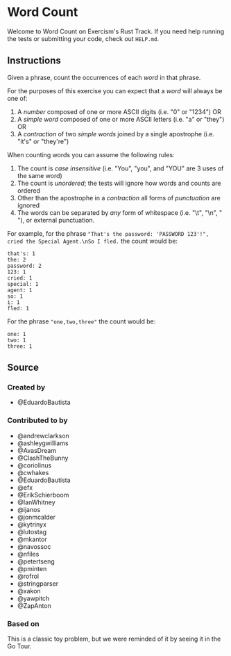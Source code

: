 # Word Count

Welcome to Word Count on Exercism's Rust Track.
If you need help running the tests or submitting your code, check out `HELP.md`.

## Instructions

Given a phrase, count the occurrences of each _word_ in that phrase.

For the purposes of this exercise you can expect that a _word_ will always be one of:

1. A _number_ composed of one or more ASCII digits (i.e. "0" or "1234") OR
2. A _simple word_ composed of one or more ASCII letters (i.e. "a" or "they") OR
3. A _contraction_ of two _simple words_ joined by a single apostrophe (i.e. "it's" or "they're")

When counting words you can assume the following rules:

1. The count is _case insensitive_ (i.e. "You", "you", and "YOU" are 3 uses of the same word)
2. The count is _unordered_; the tests will ignore how words and counts are ordered
3. Other than the apostrophe in a _contraction_ all forms of _punctuation_ are ignored
4. The words can be separated by _any_ form of whitespace (i.e. "\t", "\n", " "), or
   external punctuation.

For example, for the phrase `"That's the password: 'PASSWORD 123'!", cried the Special Agent.\nSo I fled.` the count would be:

```text
that's: 1
the: 2
password: 2
123: 1
cried: 1
special: 1
agent: 1
so: 1
i: 1
fled: 1
```

For the phrase `"one,two,three"` the count would be:

```text
one: 1
two: 1
three: 1
```

## Source

### Created by

- @EduardoBautista

### Contributed to by

- @andrewclarkson
- @ashleygwilliams
- @AvasDream
- @ClashTheBunny
- @coriolinus
- @cwhakes
- @EduardoBautista
- @efx
- @ErikSchierboom
- @IanWhitney
- @ijanos
- @jonmcalder
- @kytrinyx
- @lutostag
- @mkantor
- @navossoc
- @nfiles
- @petertseng
- @pminten
- @rofrol
- @stringparser
- @xakon
- @yawpitch
- @ZapAnton

### Based on

This is a classic toy problem, but we were reminded of it by seeing it in the Go Tour.